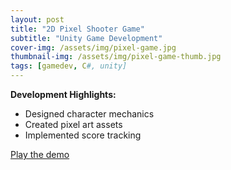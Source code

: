 ```yaml
---
layout: post
title: "2D Pixel Shooter Game"
subtitle: "Unity Game Development"
cover-img: /assets/img/pixel-game.jpg
thumbnail-img: /assets/img/pixel-game-thumb.jpg
tags: [gamedev, C#, unity]
---
```


**Development Highlights:**  
- Designed character mechanics  
- Created pixel art assets  
- Implemented score tracking  

[Play the demo](https://persone3.msu.domains/portfolio/sample-page/)

